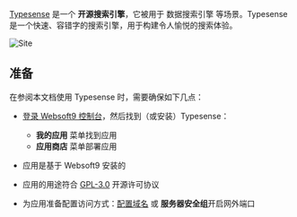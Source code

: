 [Typesense](https://typesense.org/) 是一个 **开源搜索引擎**，它被用于 数据搜索引擎  等场景。Typesense 是一个快速、容错字的搜索引擎，用于构建令人愉悦的搜索体验。


![Site](https://libs.websoft9.com/Websoft9/DocsPicture/zh/typesense/typesense-gui-websoft9.jpg)


## 准备

在参阅本文档使用 Typesense 时，需要确保如下几点：

- [登录 Websoft9 控制台](./login-console)，然后找到（或安装）Typesense：
  - **我的应用** 菜单找到应用 
  - **应用商店** 菜单部署应用

- 应用是基于 Websoft9 安装的


- 应用的用途符合 [GPL-3.0](https://opensource.org/licenses/GPL-3.0) 开源许可协议


- 为应用准备配置访问方式：[配置域名](./domain-set) 或 **服务器安全组**开启网外端口